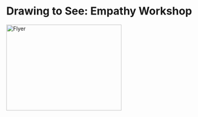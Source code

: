 <h1> Drawing to See: Empathy Workshop </h1>
<img src="https://static1.squarespace.com/static/50452b74e4b0991b726c6b43/t/58bf3d9c8419c2fec8f6697f/1488928170744/?format=1500w" alt="Flyer" style="width:304px;height:228px;">
